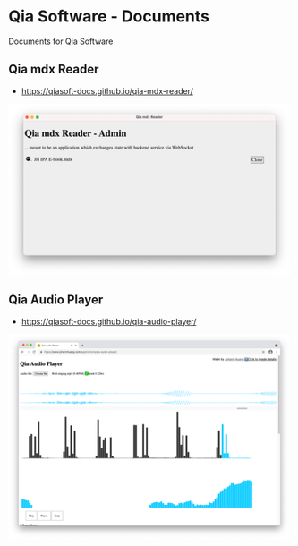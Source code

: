 # Qia Software - Documents

Documents for Qia Software


## Qia mdx Reader

* <https://qiasoft-docs.github.io/qia-mdx-reader/>

[![Qia mdx Reader](images/20210530-181423.png)](https://qiasoft-docs.github.io/qia-mdx-reader/)


## Qia Audio Player

* <https://qiasoft-docs.github.io/qia-audio-player/>

[![Qia Audio Player](images/20210530-173412.png)](https://qiasoft-docs.github.io/qia-audio-player/)
